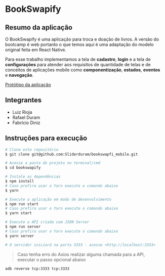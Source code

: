 # BookSwapify

## Resumo da aplicação

O BookSwapify é uma aplicação para troca e doação de livros. A versão do bootcamp é web portanto o que temos aqui é uma adaptação do modelo original feita em React Native.

Para esse trabalho implementamos a tela de **cadastro**, **login** e a tela de **configurações** para atender aos requisitos de quantidade de telas e de conceitos de aplicações mobile como **componentização**, **estados**, **eventos** e **navegação**.

[Protótipo da aplicação](https://www.figma.com/file/TuShY4en84DDKiYxrB65AS/BookSwapify?type=design&node-id=106%3A84&t=nsLV9BcYB8lU1tgk-1)

## Integrantes

- Luiz Rioja
- Rafael Duram
- Fabrício Diniz

## Instruções para execução

```sh
# Clone este repositório
$ git clone git@github.com:Sliderduram/bookswapfi_mobile.git

# Acesse a pasta do projeto no terminal/cmd
$ cd bookswapify

# Instale as dependências
$ npm install
# Caso prefira usar o Yarn execute o comando abaixo
$ yarn

# Execute a aplicação em modo de desenvolvimento
$ npm run start
# Caso prefira usar o Yarn execute o comando abaixo
$ yarn start

# Execute a API criada com JSON Server
$ npm run server
# Caso prefira usar o Yarn execute o comando abaixo
$ yarn server

# O servidor iniciará na porta 3333 - acesse <http://localhost:3333>
```

> Caso tenha erro do Axios realizar alguma chamada para a API, executar o passo opcional abaixo

```sh
adb reverse tcp:3333 tcp:3333
```
